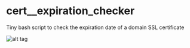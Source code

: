 # cert__expiration_checker
Tiny bash script to check the expiration date of a domain SSL certificate


![alt tag](https://pasteboard.co/JLlzL7Q.png)
